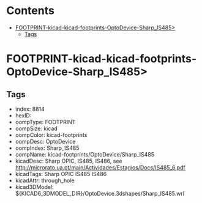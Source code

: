 



Contents
========

* [FOOTPRINT-kicad-kicad-footprints-OptoDevice-Sharp_IS485>](#footprint-kicad-kicad-footprints-optodevice-sharp_is485)
	* [Tags](#tags)

# FOOTPRINT-kicad-kicad-footprints-OptoDevice-Sharp_IS485>

## Tags

- index: 8814
- hexID: 
- oompType: FOOTPRINT
- oompSize: kicad
- oompColor: kicad-footprints
- oompDesc: OptoDevice
- oompIndex: Sharp_IS485
- oompName: kicad-footprints/OptoDevice/Sharp_IS485
- kicadDesc: Sharp OPIC, IS485, IS486, see http://microrato.ua.pt/main/Actividades/Estagios/Docs/IS485_6.pdf
- kicadTags: Sharp OPIC IS485 IS486
- kicadAttr: through_hole
- kicad3DModel: ${KICAD6_3DMODEL_DIR}/OptoDevice.3dshapes/Sharp_IS485.wrl
